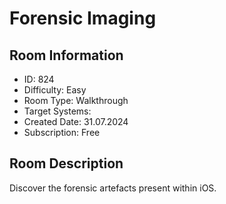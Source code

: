 ﻿# Forensic Imaging

## Room Information
- ID: 824
- Difficulty: Easy
- Room Type: Walkthrough
- Target Systems: 
- Created Date: 31.07.2024
- Subscription: Free

## Room Description
Discover the forensic artefacts present within iOS.
